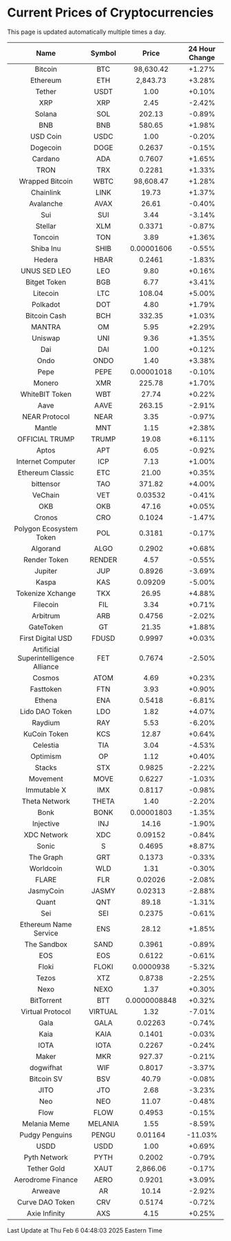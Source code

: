 # Current Prices of Cryptocurrencies
This page is updated automatically multiple times a day.

| Name | Symbol | Price | 24 Hour Change |
| :---: |:---:| :---: | :---: |
| Bitcoin | BTC | 98,630.42 | +1.27% |
| Ethereum | ETH | 2,843.73 | +3.28% |
| Tether | USDT | 1.00 | +0.10% |
| XRP | XRP | 2.45 | -2.42% |
| Solana | SOL | 202.13 | -0.89% |
| BNB | BNB | 580.65 | +1.98% |
| USD Coin | USDC | 1.00 | -0.20% |
| Dogecoin | DOGE | 0.2637 | -0.15% |
| Cardano | ADA | 0.7607 | +1.65% |
| TRON | TRX | 0.2281 | +1.33% |
| Wrapped Bitcoin | WBTC | 98,608.47 | +1.28% |
| Chainlink | LINK | 19.73 | +1.37% |
| Avalanche | AVAX | 26.61 | -0.40% |
| Sui | SUI | 3.44 | -3.14% |
| Stellar | XLM | 0.3371 | -0.87% |
| Toncoin | TON | 3.89 | +1.36% |
| Shiba Inu | SHIB | 0.00001606 | -0.55% |
| Hedera | HBAR | 0.2461 | -1.83% |
| UNUS SED LEO | LEO | 9.80 | +0.16% |
| Bitget Token | BGB | 6.77 | +3.41% |
| Litecoin | LTC | 108.04 | +5.00% |
| Polkadot | DOT | 4.80 | +1.79% |
| Bitcoin Cash | BCH | 332.35 | +1.03% |
| MANTRA | OM | 5.95 | +2.29% |
| Uniswap | UNI | 9.36 | +1.35% |
| Dai | DAI | 1.00 | +0.12% |
| Ondo | ONDO | 1.40 | +3.38% |
| Pepe | PEPE | 0.00001018 | -0.10% |
| Monero | XMR | 225.78 | +1.70% |
| WhiteBIT Token | WBT | 27.74 | +0.22% |
| Aave | AAVE | 263.15 | -2.91% |
| NEAR Protocol | NEAR | 3.35 | -0.97% |
| Mantle | MNT | 1.15 | +2.38% |
| OFFICIAL TRUMP | TRUMP | 19.08 | +6.11% |
| Aptos | APT | 6.05 | -0.92% |
| Internet Computer | ICP | 7.13 | +1.00% |
| Ethereum Classic | ETC | 21.00 | +0.35% |
| bittensor | TAO | 371.82 | +4.00% |
| VeChain | VET | 0.03532 | -0.41% |
| OKB | OKB | 47.16 | +0.05% |
| Cronos | CRO | 0.1024 | -1.47% |
| Polygon Ecosystem Token | POL | 0.3181 | -0.17% |
| Algorand | ALGO | 0.2902 | +0.68% |
| Render Token | RENDER | 4.57 | -0.55% |
| Jupiter | JUP | 0.8926 | -3.69% |
| Kaspa | KAS | 0.09209 | -5.00% |
| Tokenize Xchange | TKX | 26.95 | +4.88% |
| Filecoin | FIL | 3.34 | +0.71% |
| Arbitrum | ARB | 0.4756 | -2.02% |
| GateToken | GT | 21.35 | +1.88% |
| First Digital USD | FDUSD | 0.9997 | +0.03% |
| Artificial Superintelligence Alliance | FET | 0.7674 | -2.50% |
| Cosmos | ATOM | 4.69 | +0.23% |
| Fasttoken | FTN | 3.93 | +0.90% |
| Ethena | ENA | 0.5418 | -6.81% |
| Lido DAO Token | LDO | 1.82 | +4.07% |
| Raydium | RAY | 5.53 | -6.20% |
| KuCoin Token | KCS | 12.87 | +0.64% |
| Celestia | TIA | 3.04 | -4.53% |
| Optimism | OP | 1.12 | +0.40% |
| Stacks | STX | 0.9825 | -2.22% |
| Movement | MOVE | 0.6227 | -1.03% |
| Immutable X | IMX | 0.8117 | -0.98% |
| Theta Network | THETA | 1.40 | -2.20% |
| Bonk | BONK | 0.00001803 | -1.35% |
| Injective | INJ | 14.16 | -1.90% |
| XDC Network | XDC | 0.09152 | -0.84% |
| Sonic | S | 0.4695 | +8.87% |
| The Graph | GRT | 0.1373 | -0.33% |
| Worldcoin | WLD | 1.31 | -0.30% |
| FLARE | FLR | 0.02026 | -2.08% |
| JasmyCoin | JASMY | 0.02313 | -2.88% |
| Quant | QNT | 89.18 | -1.31% |
| Sei | SEI | 0.2375 | -0.61% |
| Ethereum Name Service | ENS | 28.12 | +1.85% |
| The Sandbox | SAND | 0.3961 | -0.89% |
| EOS | EOS | 0.6122 | -0.61% |
| Floki | FLOKI | 0.0000938 | -5.32% |
| Tezos | XTZ | 0.8738 | -2.25% |
| Nexo | NEXO | 1.37 | +0.30% |
| BitTorrent | BTT | 0.0000008848 | +0.32% |
| Virtual Protocol | VIRTUAL | 1.32 | -7.01% |
| Gala | GALA | 0.02263 | -0.74% |
| Kaia | KAIA | 0.1401 | -0.03% |
| IOTA | IOTA | 0.2267 | -0.24% |
| Maker | MKR | 927.37 | -0.21% |
| dogwifhat | WIF | 0.8017 | -3.37% |
| Bitcoin SV | BSV | 40.79 | -0.08% |
| JITO | JTO | 2.68 | -3.23% |
| Neo | NEO | 11.07 | -0.48% |
| Flow | FLOW | 0.4953 | -0.15% |
| Melania Meme | MELANIA | 1.55 | -8.59% |
| Pudgy Penguins | PENGU | 0.01164 | -11.03% |
| USDD | USDD | 1.00 | +0.69% |
| Pyth Network | PYTH | 0.2002 | -0.79% |
| Tether Gold | XAUT | 2,866.06 | -0.17% |
| Aerodrome Finance | AERO | 0.9201 | +3.09% |
| Arweave | AR | 10.14 | -2.92% |
| Curve DAO Token | CRV | 0.5174 | -0.72% |
| Axie Infinity | AXS | 4.15 | +0.25% |

Last Update at Thu Feb  6 04:48:03 2025 Eastern Time